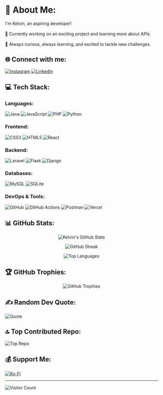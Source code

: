 # 💫 About Me:
I'm Kelvin, an aspiring developer! <br>  
🔭 Currently working on an exciting project and learning more about APIs.<br>  
🌱 Always curious, always learning, and excited to tackle new challenges.

## 🌐 Connect with me:
[![Instagram](https://img.shields.io/badge/-Instagram-E4405F?style=for-the-badge&logo=Instagram&logoColor=white)](https://instagram.com/kelvinnnn04_) 
[![LinkedIn](https://img.shields.io/badge/-LinkedIn-0077B5?style=for-the-badge&logo=LinkedIn&logoColor=white)](https://linkedin.com/in/kelvin-chong-671a4a244)

## 💻 Tech Stack:
### Languages:
![Java](https://img.shields.io/badge/-Java-ED8B00?style=for-the-badge&logo=openjdk&logoColor=white)
![JavaScript](https://img.shields.io/badge/-JavaScript-F7DF1E?style=for-the-badge&logo=javascript&logoColor=black)
![PHP](https://img.shields.io/badge/-PHP-777BB4?style=for-the-badge&logo=php&logoColor=white)
![Python](https://img.shields.io/badge/-Python-3670A0?style=for-the-badge&logo=python&logoColor=ffdd54)

### Frontend:
![CSS3](https://img.shields.io/badge/-CSS3-1572B6?style=for-the-badge&logo=css3&logoColor=white)
![HTML5](https://img.shields.io/badge/-HTML5-E34F26?style=for-the-badge&logo=html5&logoColor=white)
![React](https://img.shields.io/badge/-React-20232A?style=for-the-badge&logo=react&logoColor=61DAFB)

### Backend:
![Laravel](https://img.shields.io/badge/-Laravel-FF2D20?style=for-the-badge&logo=laravel&logoColor=white)
![Flask](https://img.shields.io/badge/-Flask-000000?style=for-the-badge&logo=flask&logoColor=white)
![Django](https://img.shields.io/badge/-Django-092E20?style=for-the-badge&logo=django&logoColor=white)

### Databases:
![MySQL](https://img.shields.io/badge/-MySQL-4479A1?style=for-the-badge&logo=mysql&logoColor=white)
![SQLite](https://img.shields.io/badge/-SQLite-07405E?style=for-the-badge&logo=sqlite&logoColor=white)

### DevOps & Tools:
![GitHub](https://img.shields.io/badge/-GitHub-181717?style=for-the-badge&logo=github)
![GitHub Actions](https://img.shields.io/badge/-GitHub%20Actions-2088FF?style=for-the-badge&logo=github-actions&logoColor=white)
![Postman](https://img.shields.io/badge/-Postman-FF6C37?style=for-the-badge&logo=postman&logoColor=white)
![Vercel](https://img.shields.io/badge/-Vercel-000000?style=for-the-badge&logo=vercel&logoColor=white)

## 📊 GitHub Stats:
<p align="center">
    <img src="https://github-readme-stats.vercel.app/api?username=kelocker&theme=dark&hide_border=false&include_all_commits=false&count_private=false" alt="Kelvin's GitHub Stats" />
</p>

<p align="center">
    <img src="https://github-readme-streak-stats.herokuapp.com/?user=kelocker&theme=dark&hide_border=false" alt="GitHub Streak" />
</p>

<p align="center">
    <img src="https://github-readme-stats.vercel.app/api/top-langs/?username=kelocker&theme=dark&hide_border=false&include_all_commits=false&count_private=false&layout=compact" alt="Top Languages" />
</p>

## 🏆 GitHub Trophies:
<p align="center">
    <img src="https://github-profile-trophy.vercel.app/?username=kelocker&theme=dark&no-frame=false&margin-w=4" alt="GitHub Trophies" />
</p>

## ✍️ Random Dev Quote:
![Quote](https://quotes-github-readme.vercel.app/api?type=vetical&theme=dark)

## 🔝 Top Contributed Repo:
![Top Repo](https://github-contributor-stats.vercel.app/api?username=kelocker&limit=5&theme=dark&combine_all_yearly_contributions=true)

## 💰 Support Me:
[![Ko-Fi](https://img.shields.io/badge/-Ko--fi-F16061?style=for-the-badge&logo=ko-fi&logoColor=white)](https://ko-fi.com/kelocker)

---

![Visitor Count](https://visitcount.itsvg.in/api?id=kelocker&icon=0&color=12)
